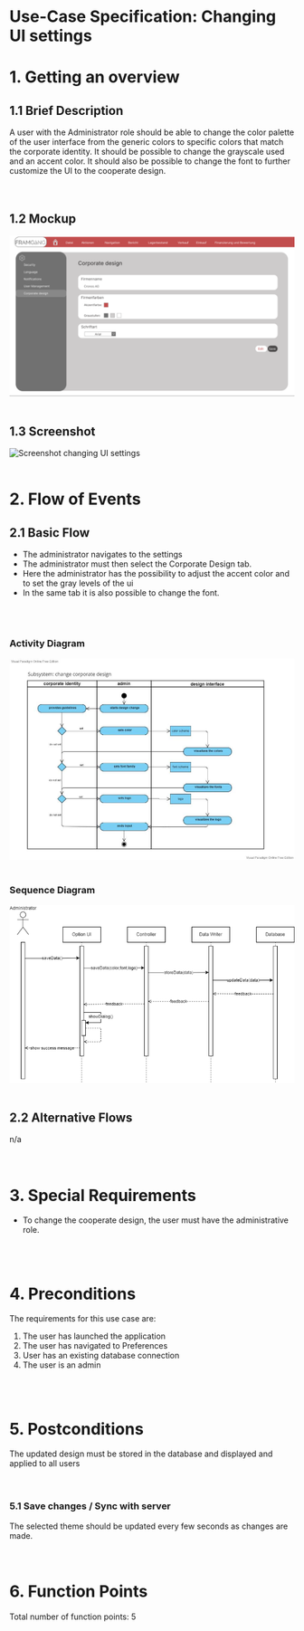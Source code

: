 # Use-Case Specification: Changing UI settings

# 1. Getting an overview

## 1.1 Brief Description
A user with the Administrator role should be able to change the color palette of the user interface from the generic colors to specific colors that match the corporate identity. It should be possible to change the grayscale used and an accent color. It should also be possible to change the font to further customize the UI to the cooperate design. 
<br/>  
<br/>  

## 1.2 Mockup
<img src="data_usecase4/mockup_usecase4.png" alt="Screenshot Mockup changing UI settings" />
<br/>  
<br/>  

## 1.3 Screenshot
<img src="data_usecase4/Screenshot-Usecase-UiSettings.png" alt="Screenshot changing UI settings" />
<br/>  
<br/>  

# 2. Flow of Events

## 2.1 Basic Flow
- The administrator navigates to the settings
- The administrator must then select the Corporate Design tab.
- Here the administrator has the possibility to adjust the accent color and to set the gray levels of the ui
- In the same tab it is also possible to change the font.
<br/>  
<br/>  

### Activity Diagram
<img src="data_usecase4/activityDiagram_usecase4.jpg" alt="Screenshot changing UI settings" />
<br/>  
<br/>  

### Sequence Diagram
<img src="data_usecase4/sequenceDiagram_usecase4.png" alt="Screenshot sequence diagram changing UI settings" />
<br/>  
<br/>  

## 2.2 Alternative Flows
n/a
<br/>  
<br/>  

# 3. Special Requirements
- To change the cooperate design, the user must have the administrative role.
<br/>  
<br/>  

# 4. Preconditions
The requirements for this use case are:
1. The user has launched the application
2. The user has navigated to Preferences
3. User has an existing database connection
4. The user is an admin
<br/>  
<br/>  

# 5. Postconditions
The updated design must be stored in the database and displayed and applied to all users
<br/>  
<br/>  

### 5.1 Save changes / Sync with server
The selected theme should be updated every few seconds as changes are made.
<br/>  
<br/>  

# 6. Function Points
Total number of function points: 5
